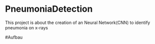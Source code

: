 # PneumoniaDetection
This project is about the creation of an Neural Network(CNN) to identify pneumonia on x-rays


#Aufbau

